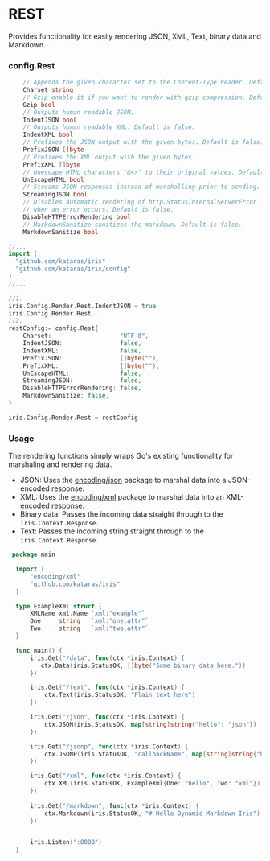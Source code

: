 # REST

Provides functionality for easily rendering JSON, XML, Text, binary data and Markdown.

### config.Rest


```go
    // Appends the given character set to the Content-Type header. Default is "UTF-8".
	Charset string
	// Gzip enable it if you want to render with gzip compression. Default is false
	Gzip bool
	// Outputs human readable JSON.
	IndentJSON bool
	// Outputs human readable XML. Default is false.
	IndentXML bool
	// Prefixes the JSON output with the given bytes. Default is false.
	PrefixJSON []byte
	// Prefixes the XML output with the given bytes.
	PrefixXML []byte
	// Unescape HTML characters "&<>" to their original values. Default is false.
	UnEscapeHTML bool
	// Streams JSON responses instead of marshalling prior to sending. Default is false.
	StreamingJSON bool
	// Disables automatic rendering of http.StatusInternalServerError
    // when an error occurs. Default is false.
	DisableHTTPErrorRendering bool
    // MarkdownSanitize sanitizes the markdown. Default is false.
    MarkdownSanitize bool

```
```go
//...
import (
  "github.com/kataras/iris"
  "github.com/kataras/iris/config"
)
//...

//1.
iris.Config.Render.Rest.IndentJSON = true
iris.Config.Render.Rest...
//2.
restConfig:= config.Rest{
	Charset:                   "UTF-8",
	IndentJSON:                false,
	IndentXML:                 false,
	PrefixJSON:                []byte(""),
	PrefixXML:                 []byte(""),
	UnEscapeHTML:              false,
	StreamingJSON:             false,
	DisableHTTPErrorRendering: false,
	MarkdownSanitize: false,
}

iris.Config.Render.Rest = restConfig


```
### Usage
The rendering functions simply wraps Go's existing functionality for marshaling and rendering data.

- JSON: Uses the [encoding/json](http://golang.org/pkg/encoding/json/) package to marshal data into a JSON-encoded response.
- XML: Uses the [encoding/xml](http://golang.org/pkg/encoding/xml/) package to marshal data into an XML-encoded response.
- Binary data: Passes the incoming data straight through to the `iris.Context.Response`.
- Text: Passes the incoming string straight through to the ``iris.Context.Response``.


~~~ go
 package main

  import (
      "encoding/xml"
      "github.com/kataras/iris"
  )

  type ExampleXml struct {
      XMLName xml.Name `xml:"example"`
      One     string   `xml:"one,attr"`
      Two     string   `xml:"two,attr"`
  }

  func main() {
      iris.Get("/data", func(ctx *iris.Context) {
         ctx.Data(iris.StatusOK, []byte("Some binary data here."))
      })

      iris.Get("/text", func(ctx *iris.Context) {
          ctx.Text(iris.StatusOK, "Plain text here")
      })

      iris.Get("/json", func(ctx *iris.Context) {
          ctx.JSON(iris.StatusOK, map[string]string{"hello": "json"})
      })

      iris.Get("/jsonp", func(ctx *iris.Context) {
          ctx.JSONP(iris.StatusOK, "callbackName", map[string]string{"hello": "jsonp"})
      })

      iris.Get("/xml", func(ctx *iris.Context) {
          ctx.XML(iris.StatusOK, ExampleXml{One: "hello", Two: "xml"})
      })
      
      iris.Get("/markdown", func(ctx *iris.Context) {
          ctx.Markdown(iris.StatusOK, "# Hello Dynamic Markdown Iris")
      })


      iris.Listen(":8080")
  }
~~~